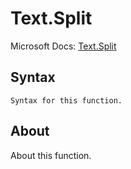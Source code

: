 ---
---

# Text.Split

Microsoft Docs: [Text.Split](https://docs.microsoft.com/en-us/powerquery-m/text-split)

## Syntax

```
Syntax for this function.
```

## About

About this function.

